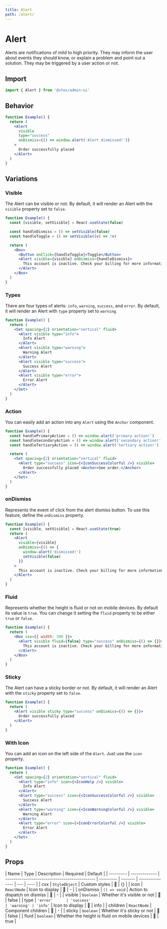 ```yaml
---
title: Alert
path: /alert/
---
```


# Alert

Alerts are notifications of mild to high priority. They may inform the user about events they should know, or explain a problem and point out a solution. They may be triggered by a user action or not.

## Import

```jsx isStatic
import { Alert } from '@vtex/admin-ui'
```

## Behavior

```jsx
function Example() {
  return (
    <Alert
      visible
      type="success"
      onDismiss={() => window.alert('Alert dismissed!')}
    >
      Order successfully placed
    </Alert>
  )
}
```

## Variations

### Visible

The Alert can be visible or not. By default, it will render an Alert with the `visible` property set to `false`.

```jsx
function Example() {
  const [visible, setVisible] = React.useState(false)

  const handleDismiss = () => setVisible(false)
  const handleToggle = () => setVisible((v) => !v)

  return (
    <Box>
      <Button onClick={handleToggle}>Toggle</Button>
      <Alert visible={visible} onDismiss={handleDismiss}>
        This account is inactive. Check your billing for more information.
      </Alert>
    </Box>
  )
}
```

### Types

There are four types of alerts: `info`, `warning`, `success`, and `error`. By default, it will render an Alert with `type` property set to `warning`.

```jsx
function Example() {
  return (
    <Set spacing={2} orientation="vertical" fluid>
      <Alert visible type="info">
        Info Alert
      </Alert>
      <Alert visible type="warning">
        Warning Alert
      </Alert>
      <Alert visible type="success">
        Success Alert
      </Alert>
      <Alert visible type="error">
        Error Alert
      </Alert>
    </Set>
  )
}
```

### Action

You can easily add an action into any `Alert` using the `Anchor` component.

```jsx
function Example() {
  const handlePrimaryAction = () => window.alert('primary action!')
  const handleSecondaryAction = () => window.alert('secondary action!')
  const handleTertiaryAction = () => window.alert('tertiary action!')

  return (
    <Set spacing={2} orientation="vertical" fluid>
      <Alert type="success" icon={<IconSuccessColorful />} visible>
        Order successfully placed <Anchor>See order.</Anchor>
      </Alert>
    </Set>
  )
}
```

### onDismiss

Represents the event of click from the alert dismiss button. To use this feature, define the `onDismiss` property.

```jsx
function Example() {
  const [visible, setVisible] = React.useState(true)
  return (
    <Alert
      visible={visible}
      onDismiss={() => {
        window.alert('dismissed!')
        setVisible(false)
      }}
    >
      This account is inactive. Check your billing for more information.
    </Alert>
  )
}
```

### Fluid

Represents whether the height is fluid or not on mobile devices. By default its value is `true`. You can change it setting the `fluid` property to be either `true` or `false`.

```jsx
function Example() {
  return (
    <Box csx={{ width: 300 }}>
      <Alert visible fluid={false} type="success" onDismiss={() => {}}>
        This account is inactive. Check your billing for more information.
      </Alert>
    </Box>
  )
}
```

### Sticky

The Alert can have a sticky border or not. By default, it will render an Alert with the `sticky` property set to `false`.

```jsx
function Example() {
  return (
    <Alert visible sticky type="success" onDismiss={() => {}}>
      Order successfully placed
    </Alert>
  )
}
```

### With Icon

You can add an icon on the left side of the `Alert`. Just use the `icon` property.

```jsx
function Example() {
  return (
    <Set spacing={2} orientation="vertical" fluid>
      <Alert type="info" icon={<IconHelp />} visible>
        Info Alert
      </Alert>
      <Alert type="success" icon={<IconSuccessColorful />} visible>
        Success Alert
      </Alert>
      <Alert type="warning" icon={<IconWarningColorful />} visible>
        Warning Alert
      </Alert>
      <Alert type="error" icon={<IconErrorColorful />} visible>
        Error Alert
      </Alert>
    </Set>
  )
}
```

## Props

| Name      | Type          | Description                                   | Required  | Default |
| --------- | ------------- | --------------------------------------------- | --------- | ------- | --------------- | --- | ---- |
| csx       | `StyleObject` | Custom styles                                 | 🚫        | {}      |
| icon      | `ReactNode`   | Icon to display                               | 🚫        | -       |
| onDismiss | `() => void`  | Action to dispatch on dismiss                 | 🚫        | -       |
| visible   | `boolean`     | Whether it's visible or not                   | 🚫        | false   |
| type      | `'error'      | 'success'                                     | 'warning' | 'info'` | Icon to display | 🚫  | info |
| children  | `ReactNode`   | Component children                            | 🚫        | -       |
| sticky    | `boolean`     | Whether it's sticky or not                    | 🚫        | false   |
| fluid     | `boolean`     | Whether the height is fluid on mobile devices | 🚫        | true    |
